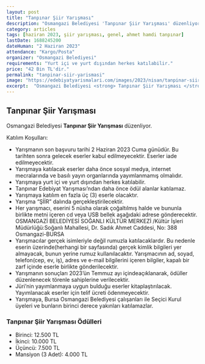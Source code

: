 ```yaml
---
layout: post
title: "Tanpınar Şiir Yarışması"
description: "Osmangazi Belediyesi 'Tanpınar Şiir Yarışması' düzenliyor."
category: articles
tags: [haziran 2023, şiir yarışması, genel, ahmet hamdi tanpınar]
lastDate: 1688245200
dateHuman: "2 Haziran 2023"
attendance: "Kargo/Posta"
organizer: "Osmangazi Belediyesi"
requirements: "Yurt içi ve yurt dışından herkes katılabilir."
price: "42 Bin TL'dir."
permalink: "tanpinar-siir-yarismasi"
image: "https://edebiyatyarismalari.com/images/2023/nisan/tanpinar-siir-yarismasi.jpg"
excerpt:  "Osmangazi Belediyesi <strong> Tanpınar Şiir Yarışması </strong> düzenliyor."
---
```


## Tanpınar Şiir Yarışması
Osmangazi Belediyesi **Tanpınar Şiir Yarışması** düzenliyor.  

Katılım Koşulları:
- Yarışmanın son başvuru tarihi 2 Haziran 2023 Cuma günüdür. Bu tarihten sonra gelecek eserler kabul edilmeyecektir. Eserler iade edilmeyecektir.
- Yarışmaya katılacak eserler daha önce sosyal medya, internet mecralarında ve basılı yayın organlarında yayımlanmamış olmalıdır.
- Yarışmaya yurt içi ve yurt dışından herkes katılabilir.
- Tanpınar Edebiyat Yarışması’ndan daha önce ödül alanlar katılamaz.
- Yarışmaya katılım en fazla üç (3) eserle olacaktır.
- Yarışma “ŞİİR” dalında gerçekleştirilecektir. 
- Her yarışmacı, eserini 5 nüsha olarak çoğaltılmış halde ve bununla birlikte metni içeren cd veya USB bellek aşağıdaki adrese gönderecektir. OSMANGAZİ BELEDİYESİ SOĞANLI KÜLTÜR MERKEZİ /Kültür İşleri Müdürlüğü:Soğanlı Mahallesi, Dr. Sadık Ahmet Caddesi, No: 388 Osmangazi-BURSA
- Yarışmacılar gerçek isimleriyle değil rumuzla katılacaklardır. Bu nedenle eserin üzerinde(herhangi bir sayfasında) gerçek kimlik bilgileri yer almayacak, bunun yerine rumuz kullanılacaktır. Yarışmacının ad, soyad, telefon(cep, ev, iş), adres ve e-mail bilgilerini içeren bilgiler, kapalı bir zarf içinde eserle birlikte gönderilecektir.
- Yarışmanın sonuçları 2023’ün Temmuz ayı içindeaçıklanarak, ödüller düzenlenecek törenle sahiplerine verilecektir.
- Jüri’nin yayımlanmaya uygun bulduğu eserler kitaplaştırılacak. Yayımlanacak eserler için telif ücreti ödenmeyecektir.
- Yarışmaya, Bursa Osmangazi Belediyesi çalışanları ile Seçici Kurul üyeleri ve bunların birinci derece yakınları katılamazlar.


### Tanpınar Şiir Yarışması Ödülleri
- Birinci: 12.500 TL
- İkinci: 10.000 TL
- Üçüncü: 7.500 TL
- Mansiyon (3 Adet): 4.000 TL